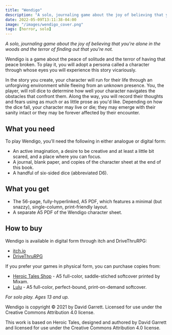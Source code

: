 ```yaml
---
title: "Wendigo"
description: "A solo, journaling game about the joy of believing that you're alone in the woods and the terror of finding out that you're not."
date: 2022-05-09T13:11:38-04:00
image: "/images/wendigo_cover.png"
tags: [horror, solo]
---
```


*A solo, journaling game about the joy of believing that you're alone in the woods and the terror of finding out that you're not.*

Wendigo is a game about the peace of solitude and the terror of having that peace broken. To play it, you will adopt a persona called a character through whose eyes you will experience this story vicariously.

In the story you create, your character will run for their life through an unforgiving environment while fleeing from an unknown presence. You, the player, will roll dice to determine how well your character navigates the obstacles that confront them. Along the way, you will record their thoughts and fears using as much or as little prose as you'd like. Depending on how the dice fall, your character may live or die; they may emerge with their sanity intact or they may be forever affected by their encounter.

## What you need

To play Wendigo, you’ll need the following in either analogue or digital form:

- An active imagination, a desire to be creative and at least a little bit scared, and a place where you can focus.
- A journal, blank paper, and copies of the character sheet at the end of this book.
- A handful of six-sided dice (abbreviated D6).

## What you get

- The 56-page, fully-hyperlinked, A5 PDF, which features a minimal (but snazzy), single-column, print-friendly layout.
- A separate A5 PDF of the Wendigo character sheet.

## How to buy

Wendigo is available in digital form through itch and DriveThruRPG:

- [itch.io](https://carpedavid.itch.io/wendigo)
- [DriveThruRPG](https://www.drivethrurpg.com/product/380419/Wendigo)

If you prefer your games in physical form, you can purchase copies from:

- [Heroic Tales Shop](https://shop.heroictalesrpg.com/product/wendigo) - A5 full-color, saddle-stiched softcover printed by Mixam.
- [Lulu](https://www.lulu.com/en/us/shop/david-garrett/wendigo/paperback/product-evr46g.html) - A5 full-color, perfect-bound, print-on-demand softcover.

*For solo play. Ages 13 and up.*

Wendigo is copyright © 2021 by David Garrett. Licensed for use under the Creative Commons Attribution 4.0 license.

This work is based on Heroic Tales, designed and authored by David Garrett and licensed for use under the Creative Commons Attribution 4.0 license.

